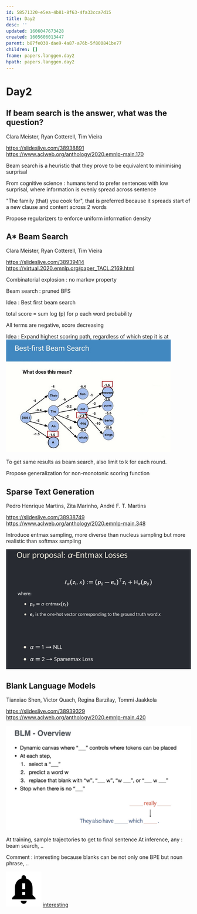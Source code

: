 ```yaml
---
id: 58571320-e5ea-4b81-8f63-4fa33cca7d15
title: Day2
desc: ''
updated: 1606047673428
created: 1605606013447
parent: b87fe030-dae9-4a87-a76b-5f800841be77
children: []
fname: papers.langgen.day2
hpath: papers.langgen.day2
---
```

# Day2

## If beam search is the answer, what was the question?

Clara Meister, Ryan Cotterell, Tim Vieira 

<https://slideslive.com/38938891>
<https://www.aclweb.org/anthology/2020.emnlp-main.170>

Beam search is a heuristic that they prove to be equivalent to minimising surprisal

From cognitive science : humans tend to prefer sentences with low surprisal, where information is evenly spread across sentence

"The family (that) you cook for", that is preferred because it spreads start of a new clause and content across 2 words

Propose regularizers to enforce uniform information density

## A\* Beam Search

Clara Meister, Ryan Cotterell, Tim Vieira 

<https://slideslive.com/38939414>
<https://virtual.2020.emnlp.org/paper_TACL.2169.html>

Combinatorial explosion : no markov property

Beam search : pruned BFS

Idea : Best first beam search

total score = sum log (p) for p each word probability

All terms are negative, score decreasing

Idea : Expand highest scoring path, regardless of which step it is at
![](/assets/images/2020-11-17-11-20-30.png)

To get same results as beam search, also limit to k for each round.

Propose generalization for non-monotonic scoring function

## Sparse Text Generation

Pedro Henrique Martins, Zita Marinho, André F. T. Martins 

<https://slideslive.com/38938749>
<https://www.aclweb.org/anthology/2020.emnlp-main.348>

Introduce entmax sampling, more diverse than nucleus sampling but more realistic than softmax sampling

![](/assets/images/2020-11-17-21-38-47.png)

## Blank Language Models

Tianxiao Shen, Victor Quach, Regina Barzilay, Tommi Jaakkola

<https://slideslive.com/38939329>
<https://www.aclweb.org/anthology/2020.emnlp-main.420>

![](/assets/images/2020-11-17-23-53-32.png)

At training, sample trajectories to get to final sentence
At inference, any : beam search, ..

Comment : interesting because blanks can be not only one BPE but noun phrase, ..

![](/assets/images/2020-11-22-13-15-42.png)
[interesting](8c716ab6-e253-4b05-8167-ad399382adbb)

